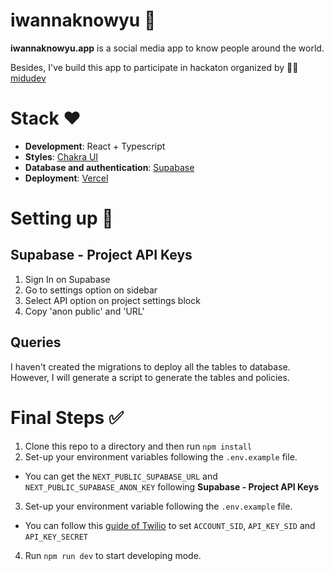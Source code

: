 # iwannaknowyu 🚀

**iwannaknowyu.app** is a social media app to know people around the world.

Besides, I've build this app to participate in hackaton organized by 👨‍💻 [midudev](https://twitch.tv/midudev)

# Stack ❤️

- **Development**: React + Typescript
- **Styles**: [Chakra UI](https://chakra-ui.com/guides/first-steps)
- **Database and authentication**: [Supabase](https://supabase.com/)
- **Deployment**: [Vercel](https://vercel.com)

# Setting up 🔑

## Supabase - Project API Keys

1. Sign In on Supabase
2. Go to settings option on sidebar
3. Select API option on project settings block
4. Copy 'anon public' and 'URL'

## Queries

I haven't created the migrations to deploy all the tables to database. However, I will generate a script to generate the tables and policies.

# Final Steps ✅

1. Clone this repo to a directory and then run `npm install`
2. Set-up your environment variables following the `.env.example` file.
  - You can get the `NEXT_PUBLIC_SUPABASE_URL` and `NEXT_PUBLIC_SUPABASE_ANON_KEY` following **Supabase - Project API Keys**
3. Set-up your environment variable following the `.env.example` file. 
  - You can follow this [guide of Twilio](https://www.twilio.com/docs/glossary/what-is-an-api-key) to set 
  `ACCOUNT_SID`, `API_KEY_SID` and `API_KEY_SECRET`
4. Run `npm run dev` to start developing mode.